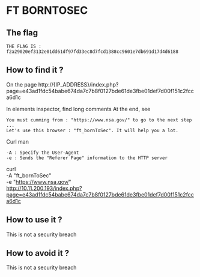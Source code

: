 # FT BORNTOSEC

## The flag

```
THE FLAG IS : f2a29020ef3132e01dd61df97fd33ec8d7fcd1388cc9601e7db691d17d4d6188
```

## How to find it ?

On the page http://{IP_ADDRESS}/index.php?page=e43ad1fdc54babe674da7c7b8f0127bde61de3fbe01def7d00f151c2fcca6d1c

In elements inspector, find long comments
At the end, see 
```
You must cumming from : "https://www.nsa.gov/" to go to the next step
...
Let's use this browser : "ft_bornToSec". It will help you a lot.
```

Curl man
```
-A : Specify the User-Agent
-e : Sends the "Referer Page" information to the HTTP server
```

curl \
-A "ft_bornToSec" \
-e "https://www.nsa.gov/" \
http://10.11.200.193/index.php?page=e43ad1fdc54babe674da7c7b8f0127bde61de3fbe01def7d00f151c2fcca6d1c


## How to use it ?

This is not a security breach

## How to avoid it ?

This is not a security breach
